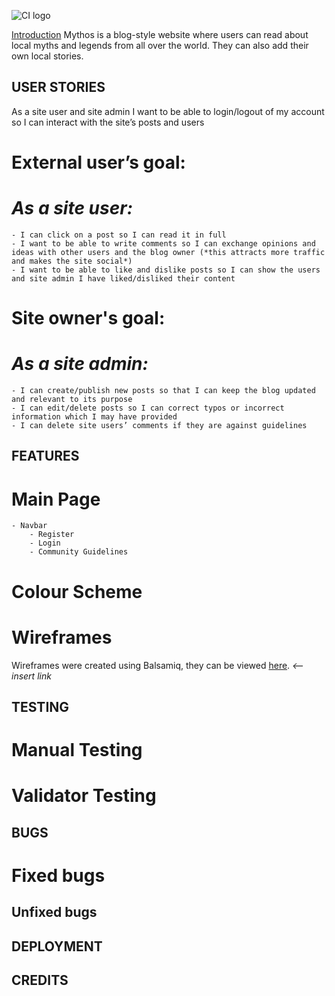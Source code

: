 ![CI logo](https://codeinstitute.s3.amazonaws.com/fullstack/ci_logo_small.png)

[Introduction](#introduction)
Mythos is a blog-style website where users can read about local myths and legends from all over the world. They can also add their own local stories. 


## USER STORIES

As a site user and site admin I want to be able to login/logout of my account so I can interact with the site’s posts and users

# External user’s goal:
# *As a site user:*
    - I can click on a post so I can read it in full
    - I want to be able to write comments so I can exchange opinions and ideas with other users and the blog owner (*this attracts more traffic and makes the site social*)
    - I want to be able to like and dislike posts so I can show the users and site admin I have liked/disliked their content 

# Site owner's goal:
# *As a site admin:*
    - I can create/publish new posts so that I can keep the blog updated and relevant to its purpose
    - I can edit/delete posts so I can correct typos or incorrect information which I may have provided
    - I can delete site users’ comments if they are against guidelines

## FEATURES 
# Main Page
    - Navbar
        - Register
        - Login
        - Community Guidelines

# Colour Scheme

# Wireframes
Wireframes were created using Balsamiq, they can be viewed [here](). *<-- insert link*


## TESTING
# Manual Testing

# Validator Testing


## BUGS
# Fixed bugs


## Unfixed bugs


## DEPLOYMENT


## CREDITS